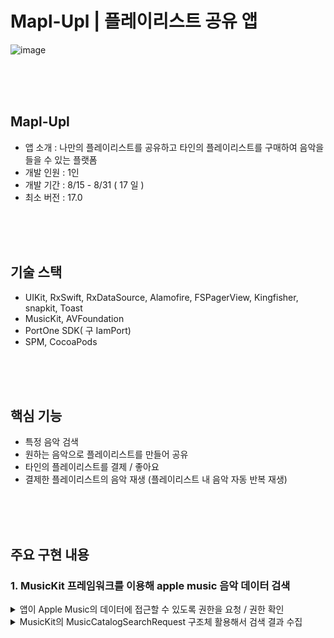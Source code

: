 # Mapl-Upl | 플레이리스트 공유 앱
![image](https://github.com/user-attachments/assets/9db687a6-b640-439c-9919-20ca78e0a424)


<br/><br/><br/>


## Mapl-Upl

- 앱 소개 : 나만의 플레이리스트를 공유하고 타인의 플레이리스트를 구매하여 음악을 들을 수 있는 플랫폼
- 개발 인원 : 1인
- 개발 기간 : 8/15 - 8/31 ( 17 일 )
- 최소 버전 : 17.0



<br/><br/><br/>

## 기술 스택

- UIKit, RxSwift, RxDataSource, Alamofire, FSPagerView, Kingfisher, snapkit, Toast
- MusicKit, AVFoundation
- PortOne SDK( 구 IamPort)
- SPM, CocoaPods



<br/><br/><br/>



## 핵심 기능
- 특정 음악 검색
- 원하는 음악으로 플레이리스트를 만들어 공유
- 타인의 플레이리스트를 결제 / 좋아요
- 결제한 플레이리스트의 음악 재생 (플레이리스트 내 음악 자동 반복 재생)


<br/><br/><br/>



## 주요 구현 내용
### 1. MusicKit 프레임워크를 이용해 apple music 음악 데이터 검색

<details>
  <summary>앱이 Apple Music의 데이터에 접근할 수 있도록 권한을 요청 / 권한 확인</summary>
  
  #### 권한 요청/확인 코드
  ```swift
Task {
    let status = await MusicAuthorization.request()
    if status == .authorized {
        print("Apple Music access authorized")
    } else {
        print("Apple Music access denied")
    }
}
  ```
</details>

<details>
  <summary>MusicKit의 MusicCatalogSearchRequest 구조체 활용해서 검색 결과 수집</summary>
  
  #### 노래 검색 코드
  ```swift
Task {
    do {
        var request = MusicCatalogSearchRequest(term: query, types: [Song.self ,Artist.self, Album.self, MusicVideo.self])
        request.limit = 20
        request.offset = 1
        request.includeTopResults = true
        
        let response = try await request.response()
        let songs = response.songs
        
        //...
        
    }catch {
        single(.success(.failure(error)))
    }
}

  ```
</details>








